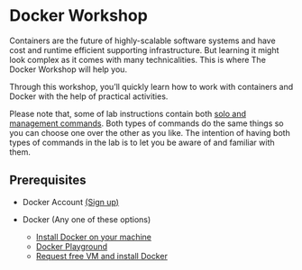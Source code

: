 # Docker Workshop

Containers are the future of highly-scalable software systems and have cost and runtime efficient supporting infrastructure. But learning it might look complex as it comes with many technicalities. This is where The Docker Workshop will help you.

Through this workshop, you’ll quickly learn how to work with containers and Docker with the help of practical activities.

Please note that, some of lab instructions contain both [solo and management commands](https://blog.couchbase.com/docker-1-13-management-commands/). Both types of commands do the same things so you can choose one over the other as you like. The intention of having both types of commands in the lab is to let you be aware of and familiar with them.

## Prerequisites

- Docker Account [(Sign up)](https://hub.docker.com/signup)

- Docker (Any one of these options)
  - [Install Docker on your machine](https://docs.docker.com/get-docker/)
  - [Docker Playground]([reference-and-resource.md#playground](https://labs.play-with-docker.com))
  - [Request free VM and install Docker](appendix/install-docker-free-vm.md)
